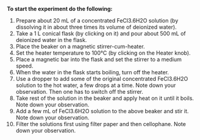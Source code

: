 **To start the experiment do the following:**


1. Prepare about 20 mL of a concentrated FeCl3.6H2O solution (by dissolving it in about three times its volume of deionized water). 
2.  Take a 1 L conical flask (by clicking on it) and pour about 500 mL of deionized water in the flask.  
3.  Place the beaker on a magnetic stirrer-cum-heater.  
4.  Set the heater temperature to 100°C (by clicking on the Heater knob).  
5.  Place a magnetic bar into the flask and set the stirrer to a medium speed.  
6.  When the water in the flask starts boiling, turn off the heater.  
7.  Use a dropper to add some of the original concentrated FeCl3.6H2O solution to the hot water, a few drops at a time. Note down your observation. Then one has to switch off the stirrer.  
8. Take rest of the solution in the beaker and apply heat on it until it boils. Note down your observation.  
9.  Add a few mL of FeCl3.6H2O solution to the above beaker and stir it. Note down your observation.  
10. Filter the solutions first using filter paper and then cellophane. Note down your observation.


